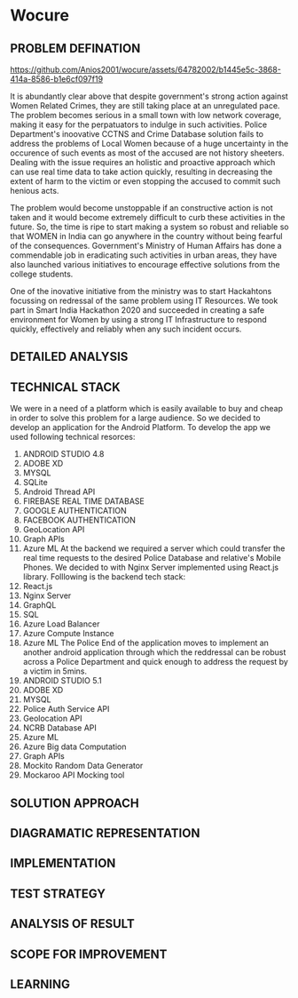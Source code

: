 # Wocure
## PROBLEM DEFINATION
https://github.com/Anios2001/wocure/assets/64782002/b1445e5c-3868-414a-8586-b1e6cf097f19

It is abundantly clear above that despite government's strong action against Women Related Crimes, they are still taking place at an unregulated pace. The problem becomes serious in a small town with low network coverage, making it easy for the perpatuators to indulge in such activities. Police Department's inoovative CCTNS and Crime Database solution fails to address the problems of Local Women because of a huge uncertainty in the occurence of such events as most of the accused are not history sheeters. Dealing with the issue requires an holistic and proactive approach which can use real time data to take action quickly, resulting in decreasing the extent of harm to the victim or even stopping the accused to commit such henious acts.

The problem would become unstoppable if an constructive action is not taken and it would become extremely difficult to curb these activities in the future. So, the time is ripe to start making a system so robust and reliable so that WOMEN in India can go anywhere in the country without being fearful of the consequences. Government's Ministry of Human Affairs has done a commendable job in eradicating such activities in urban areas, they have also launched various initiatives to encourage effective solutions from the college students.

One of the inovative initiative from the ministry was to start Hackahtons focussing on redressal of the same problem using IT Resources. We took part in Smart India Hackathon 2020 and succeeded in creating a safe environment for Women by using a strong IT Infrastructure to respond quickly, effectively and reliably when any such incident occurs.

## DETAILED ANALYSIS
## TECHNICAL STACK
We were in a need of a platform which is easily available to buy and cheap in order to solve this problem for a large audience. So we decided to develop an application for the Android Platform. To develop the app we used following technical resorces:
1. ANDROID STUDIO 4.8
2. ADOBE XD
3. MYSQL
4. SQLite
5. Android Thread API
6. FIREBASE REAL TIME DATABASE
7. GOOGLE AUTHENTICATION
8. FACEBOOK AUTHENTICATION
9. GeoLocation API
10. Graph APIs
11. Azure ML
At the backend we required a server which could transfer the real time requests to the desired Police Database and relative's Mobile Phones. We decided to with Nginx Server implemented using React.js library. Folllowing is the backend tech stack:
1. React.js
2. Nginx Server
3. GraphQL
4. SQL
5. Azure Load Balancer
6. Azure Compute Instance
7. Azure ML
The Police End of the application moves to implement an another android application through which the reddressal can be robust across a Police Department and quick enough to address the request by a victim in 5mins.
1. ANDROID STUDIO 5.1
2. ADOBE XD
3. MYSQL
4. Police Auth Service API
5. Geolocation API
6. NCRB Database API
7. Azure ML
8. Azure Big data Computation
9. Graph APIs
10. Mockito Random Data Generator
11. Mockaroo API Mocking tool
## SOLUTION APPROACH
## DIAGRAMATIC REPRESENTATION
## IMPLEMENTATION
## TEST STRATEGY
## ANALYSIS OF RESULT
## SCOPE FOR IMPROVEMENT
## LEARNING

